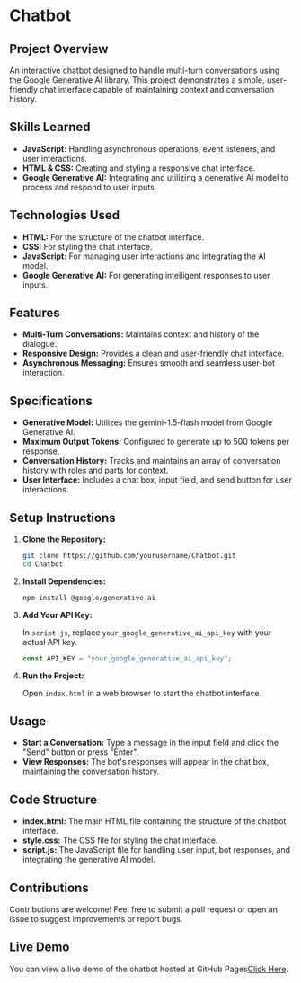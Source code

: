 # Chatbot

## Project Overview

An interactive chatbot designed to handle multi-turn conversations using the Google Generative AI library. This project demonstrates a simple, user-friendly chat interface capable of maintaining context and conversation history.

## Skills Learned

- **JavaScript:** Handling asynchronous operations, event listeners, and user interactions.
- **HTML & CSS:** Creating and styling a responsive chat interface.
- **Google Generative AI:** Integrating and utilizing a generative AI model to process and respond to user inputs.

## Technologies Used

- **HTML:** For the structure of the chatbot interface.
- **CSS:** For styling the chat interface.
- **JavaScript:** For managing user interactions and integrating the AI model.
- **Google Generative AI:** For generating intelligent responses to user inputs.

## Features

- **Multi-Turn Conversations:** Maintains context and history of the dialogue.
- **Responsive Design:** Provides a clean and user-friendly chat interface.
- **Asynchronous Messaging:** Ensures smooth and seamless user-bot interaction.

## Specifications

- **Generative Model:** Utilizes the gemini-1.5-flash model from Google Generative AI.
- **Maximum Output Tokens:** Configured to generate up to 500 tokens per response.
- **Conversation History:** Tracks and maintains an array of conversation history with roles and parts for context.
- **User Interface:** Includes a chat box, input field, and send button for user interactions.

## Setup Instructions

1. **Clone the Repository:**

   ```bash
   git clone https://github.com/yourusername/Chatbot.git
   cd Chatbot
   ```

2. **Install Dependencies:**

   ```bash
   npm install @google/generative-ai
   ```

3. **Add Your API Key:**

   In `script.js`, replace `your_google_generative_ai_api_key` with your actual API key.

   ```javascript
   const API_KEY = "your_google_generative_ai_api_key";
   ```

4. **Run the Project:**

   Open `index.html` in a web browser to start the chatbot interface.

## Usage

- **Start a Conversation:** Type a message in the input field and click the "Send" button or press "Enter".
- **View Responses:** The bot's responses will appear in the chat box, maintaining the conversation history.

## Code Structure

- **index.html:** The main HTML file containing the structure of the chatbot interface.
- **style.css:** The CSS file for styling the chat interface.
- **script.js:** The JavaScript file for handling user input, bot responses, and integrating the generative AI model.

## Contributions

Contributions are welcome! Feel free to submit a pull request or open an issue to suggest improvements or report bugs.

## Live Demo

You can view a live demo of the chatbot hosted at GitHub Pages[Click Here](https://aayushbhusari.github.io/chatbot/).
